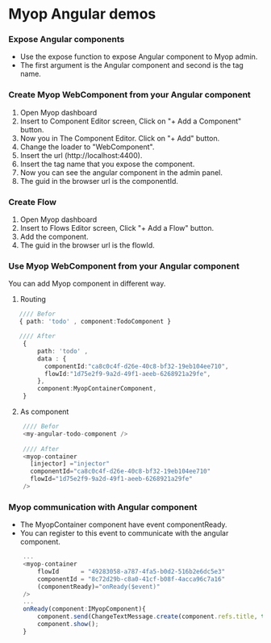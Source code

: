 # Myop Angular demos

### Expose Angular components
- Use the expose function to expose Angular component to Myop admin.
- The first argument is the Angular component and second is the tag name.


### Create Myop WebComponent from your Angular component
1. Open Myop dashboard
2. Insert to Component Editor screen, Click on "+ Add a Component" button.
3. Now you in The Component Editor. Click on "+ Add" button.
4. Change the loader to "WebComponent".
5. Insert the url (http://localhost:4400).
6. Insert the tag name that you expose the component.
7. Now you can see the angular component in the admin panel.
8. The guid in the browser url is the componentId.
 
### Create Flow
1. Open Myop dashboard
2. Insert to Flows Editor screen, Click "+ Add a Flow" button.
3. Add the component.
4. The guid in the browser url is the flowId.

### Use Myop WebComponent from your Angular component
You can add Myop component in different way.

1. Routing
```typescript
   //// Befor
   { path: 'todo' , component:TodoComponent }

   //// After
    {
        path: 'todo' ,
        data : {
          componentId:"ca8c0c4f-d26e-40c8-bf32-19eb104ee710",
          flowId:"1d75e2f9-9a2d-49f1-aeeb-6268921a29fe",
        },
        component:MyopContainerComponent,
    }
```

2. As component
```typescript
    //// Befor
    <my-angular-todo-component />
        
    //// After    
    <myop-container
      [injector] ="injector"
      componentId="ca8c0c4f-d26e-40c8-bf32-19eb104ee710"
      flowId="1d75e2f9-9a2d-49f1-aeeb-6268921a29fe"
    />
```

### Myop communication with Angular component
- The MyopContainer component have event componentReady.
- You can register to this event to communicate with the angular component.
```typescript
    ...
    <myop-container
        flowId      = "49283058-a787-4fa5-b0d2-516b2e6dc5e3"
        componentId = "8c72d29b-c8a0-41cf-b08f-4acca96c7a16"
        (componentReady)="onReady($event)"
    />
    ...
    onReady(component:IMyopComponent){
        component.send(ChangeTextMessage.create(component.refs.title, this.inputs.name));
        component.show();
    }
```